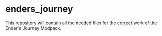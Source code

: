# enders_journey
This repository will contain all the needed files for the correct work of the Ender's Journey Modpack.
